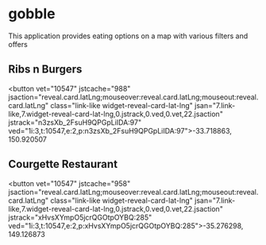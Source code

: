 # gobble
This application provides eating options on a map with various filters and offers

## Ribs n Burgers

\<button vet="10547" jstcache="988" jsaction="reveal.card.latLng;mouseover:reveal.card.latLng;mouseout:reveal.card.latLng" class="link-like widget-reveal-card-lat-lng" jsan="7.link-like,7.widget-reveal-card-lat-lng,0.jstrack,0.ved,0.vet,22.jsaction" jstrack="n3zsXb_2FsuH9QPGpLiIDA:97" ved="1i:3,t:10547,e:2,p:n3zsXb_2FsuH9QPGpLiIDA:97">-33.718863, 150.920507</button>

## Courgette Restaurant

\<button vet="10547" jstcache="958" jsaction="reveal.card.latLng;mouseover:reveal.card.latLng;mouseout:reveal.card.latLng" class="link-like widget-reveal-card-lat-lng" jsan="7.link-like,7.widget-reveal-card-lat-lng,0.jstrack,0.ved,0.vet,22.jsaction" jstrack="xHvsXYmpO5jcrQGOtpOYBQ:285" ved="1i:3,t:10547,e:2,p:xHvsXYmpO5jcrQGOtpOYBQ:285">-35.276298, 149.126873</button>
